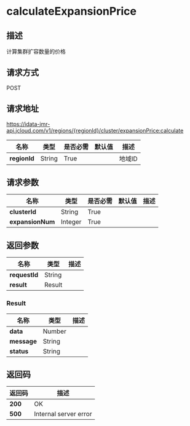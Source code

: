 # calculateExpansionPrice


## 描述
计算集群扩容数量的价格

## 请求方式
POST

## 请求地址
https://idata-jmr-api.jcloud.com/v1/regions/{regionId}/cluster/expansionPrice:calculate

|名称|类型|是否必需|默认值|描述|
|---|---|---|---|---|
|**regionId**|String|True| |地域ID|

## 请求参数
|名称|类型|是否必需|默认值|描述|
|---|---|---|---|---|
|**clusterId**|String|True| | |
|**expansionNum**|Integer|True| | |


## 返回参数
|名称|类型|描述|
|---|---|---|
|**requestId**|String| |
|**result**|Result| |

### Result
|名称|类型|描述|
|---|---|---|
|**data**|Number| |
|**message**|String| |
|**status**|String| |

## 返回码
|返回码|描述|
|---|---|
|**200**|OK|
|**500**|Internal server error|
